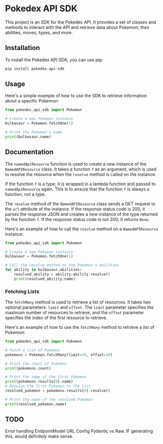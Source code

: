 # Pokedex API SDK

This project is an SDK for the Pokedex API. It provides a set of classes and methods to interact with the API and retrieve data about Pokemon, their abilities, moves, types, and more.

## Installation

To install the Pokedex API SDK, you can use pip:

```bash
pip install pokedex-api-sdk
```

## Usage

Here's a simple example of how to use the SDK to retrieve information about a specific Pokemon:

```python
from pokedex_api_sdk import Pokemon

# Create a new Pokemon instance
bulbasaur = Pokemon.fetchOne(1) 

# Print the Pokemon's name
print(bulbasaur.name)
```

 
## Documentation

The `namedApiResource` function is used to create a new instance of the `NamedAPIResource` class. It takes a function `f` as an argument, which is used to resolve the resource when the `resolve` method is called on the instance.

If the function `f` is a type, it is wrapped in a lambda function and passed to `namedApiResource` again. This is to ensure that the function `f` is always a function, not a type.

The `resolve` method of the `NamedAPIResource` class sends a GET request to the `url` attribute of the instance. If the response status code is 200, it parses the response JSON and creates a new instance of the type returned by the function `f`. If the response status code is not 200, it returns `None`.

Here's an example of how to call the `resolve` method on a `NamedAPIResource` instance:

```python
from pokedex_api_sdk import Pokemon

# Create a new Pokemon instance
bulbasaur = Pokemon.fetchOne(1) 

# Call the resolve method on the Pokemon's abilities
for ability in bulbasaur.abilities:
    resolved_ability = ability.ability.resolve()
    print(resolved_ability.name)
```

### Fetching Lists

The `fetchMany` method is used to retrieve a list of resources. It takes two optional parameters: `limit` and `offset`. The `limit` parameter specifies the maximum number of resources to retrieve, and the `offset` parameter specifies the index of the first resource to retrieve.

Here's an example of how to use the `fetchMany` method to retrieve a list of Pokemon:

```python
from pokedex_api_sdk import Pokemon

# Fetch a list of Pokemon
pokemons = Pokemon.fetchMany(limit=20, offset=10)

# Print the count of Pokemon
print(pokemons.count)

# Print the name of the first Pokemon
print(pokemons.results[0].name)
# Resolve the first Pokemon in the list
resolved_pokemon = pokemons.results[0].resolve()

# Print the name of the resolved Pokemon
print(resolved_pokemon.name)

```





## TODO

Error handling
EndpointModel URL
Config 
Pydantic vs Raw. IF generating this, would definitely make sense. 



